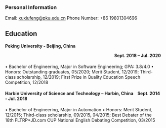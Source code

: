 ### Personal Information

Email: xuxiufeng@pku.edu.cn      Phone Number: +86 19801304696

## Education

#### Peking University - Beijing, China  <p align="right">Sept. 2018 – Jul. 2020</p>
• Bachelor of Engineering, Major in Software Engineering; GPA: 3.8/4.0
• Honors: Outstanding graduates, 05/2020; Merit Student, 12/2019; Third-class scholarship, 12/2019; First Prize in Quality Education Speech Competition, 12/2018
#### Harbin University of Science and Technology – Harbin, China  &ensp;   Sept. 2014 - Jul. 2018 
• Bachelor of Engineering, Major in Automation
• Honors: Merit Student, 12/2015; Third-class scholarship, 09/2015, 04/2015; Best Debater of the 18th FLTRP*JD.com CUP National English Debating Competition, 03/2015


